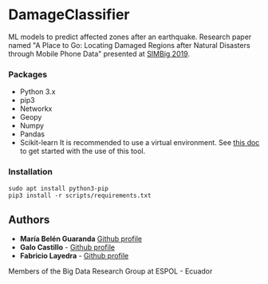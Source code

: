 # DamageClassifier
ML models to predict affected zones after an earthquake. Research paper named "A Place to Go: Locating Damaged Regions after Natural Disasters through Mobile Phone Data" presented at [SIMBig 2019](https://simbig.org/SIMBig2019/en/program.html).

### Packages
* Python 3.x
* pip3
* Networkx
* Geopy
* Numpy
* Pandas
* Scikit-learn
It is recommended to use a virtual environment. See [this doc](https://gist.github.com/Geoyi/d9fab4f609e9f75941946be45000632b) to get started with the use of this tool.

### Installation
```
sudo apt install python3-pip
pip3 install -r scripts/requirements.txt
```
## Authors

* **María Belén Guaranda** [Github profile](https://github.com/soccerdroid)
* **Galo Castillo** - [Github profile](https://github.com/gaalocastillo)
* **Fabricio Layedra** - [Github profile](https://github.com/FabricioLayedra)

Members of the Big Data Research Group at ESPOL - Ecuador
